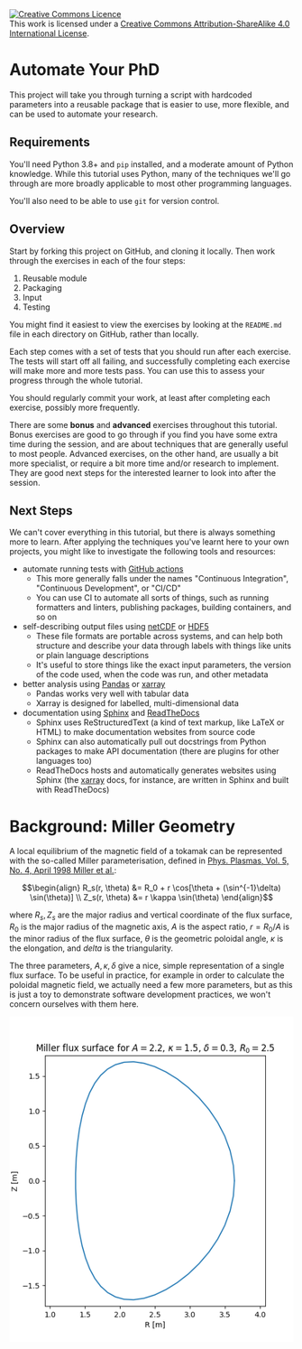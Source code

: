 <a rel="license" href="http://creativecommons.org/licenses/by-sa/4.0/">
<img alt="Creative Commons Licence" style="border-width:0" src="https://i.creativecommons.org/l/by-sa/4.0/88x31.png" />
</a>
<br />This work is licensed under a <a rel="license"
href="http://creativecommons.org/licenses/by-sa/4.0/">Creative Commons
Attribution-ShareAlike 4.0 International License</a>.

Automate Your PhD
=================

This project will take you through turning a script with hardcoded
parameters into a reusable package that is easier to use, more
flexible, and can be used to automate your research.

Requirements
------------

You'll need Python 3.8+ and `pip` installed, and a moderate amount of
Python knowledge. While this tutorial uses Python, many of the
techniques we'll go through are more broadly applicable to most other
programming languages.

You'll also need to be able to use `git` for version control.

Overview
--------

Start by forking this project on GitHub, and cloning it locally. Then
work through the exercises in each of the four steps:

1. Reusable module
2. Packaging
3. Input
4. Testing

You might find it easiest to view the exercises by looking at the
`README.md` file in each directory on GitHub, rather than locally.

Each step comes with a set of tests that you should run after each
exercise. The tests will start off all failing, and successfully
completing each exercise will make more and more tests pass. You can
use this to assess your progress through the whole tutorial.

You should regularly commit your work, at least after completing each
exercise, possibly more frequently.

There are some **bonus** and **advanced** exercises throughout this
tutorial. Bonus exercises are good to go through if you find you have
some extra time during the session, and are about techniques that are
generally useful to most people. Advanced exercises, on the other
hand, are usually a bit more specialist, or require a bit more time
and/or research to implement. They are good next steps for the
interested learner to look into after the session.

Next Steps
----------

We can't cover everything in this tutorial, but there is always
something more to learn. After applying the techniques you've learnt
here to your own projects, you might like to investigate the following
tools and resources:

- automate running tests with [GitHub actions][actions]
    - This more generally falls under the names "Continuous Integration",
      "Continuous Development", or "CI/CD"
    - You can use CI to automate all sorts of things, such as
      running formatters and linters, publishing packages, building
      containers, and so on
- self-describing output files using [netCDF][netcdf] or [HDF5][hdf5]
    - These file formats are portable across systems, and can help
      both structure and describe your data through labels with things
      like units or plain language descriptions
    - It's useful to store things like the exact input parameters, the
      version of the code used, when the code was run, and other
      metadata
- better analysis using [Pandas][pandas] or [xarray][xarray]
    - Pandas works very well with tabular data
    - Xarray is designed for labelled, multi-dimensional data
- documentation using [Sphinx][sphinx] and [ReadTheDocs][rtd]
    - Sphinx uses ReStructuredText (a kind of text markup, like LaTeX
      or HTML) to make documentation websites from source code
    - Sphinx can also automatically pull out docstrings from Python
      packages to make API documentation (there are plugins for other
      languages too)
    - ReadTheDocs hosts and automatically generates websites using
      Sphinx (the [xarray][xarray] docs, for instance, are written in
      Sphinx and built with ReadTheDocs)

[actions]: https://docs.github.com/en/actions
[netcdf]: https://www.unidata.ucar.edu/software/netcdf/
[hdf5]: https://www.hdfgroup.org/solutions/hdf5/
[pandas]: https://pandas.pydata.org
[xarray]: https://docs.xarray.dev/en/stable/
[sphinx]: https://www.sphinx-doc.org/en/master/
[rtd]: https://readthedocs.org

Background: Miller Geometry
===========================

A local equilibrium of the magnetic field of a tokamak can be
represented with the so-called Miller parameterisation, defined in
[Phys. Plasmas, Vol. 5, No. 4, April 1998 Miller et al.][1]:


```math
\begin{align}
R_s(r, \theta) &= R_0 + r \cos[\theta + (\sin^{-1}\delta) \sin(\theta)] \\
Z_s(r, \theta) &= r \kappa \sin(\theta)
\end{align}
```

where $`R_s, Z_s`$ are the major radius and vertical coordinate of the
flux surface, $`R_0`$ is the major radius of the magnetic axis, $`A`$
is the aspect ratio, $`r = R_0 / A`$ is the minor radius of the flux
surface, $`\theta`$ is the geometric poloidal angle, $`\kappa`$ is the
elongation, and $`delta`$ is the triangularity.

The three parameters, $`A, \kappa, \delta`$ give a nice, simple
representation of a single flux surface. To be useful in practice, for
example in order to calculate the poloidal magnetic field, we actually
need a few more parameters, but as this is just a toy to demonstrate
software development practices, we won't concern ourselves with them
here.

![An example of a Miller parameterised flux surface](.images/example_plot.png "An example of a Miller parameterised flux surface")

[1]: https://doi.org/10.1063/1.872666
